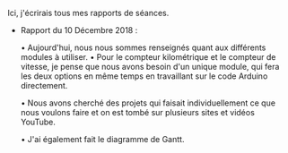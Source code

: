 Ici, j'écrirais tous mes rapports de séances.
    
- Rapport du 10 Décembre 2018 :

    • Aujourd'hui, nous nous sommes renseignés quant aux différents modules à utiliser.
    • Pour le compteur kilométrique et le compteur de vitesse, je pense que nous avons besoin d'un unique module, qui fera les deux options en même temps en travaillant sur le code Arduino directement.

    • Nous avons cherché des projets qui faisait individuellement ce que nous voulons faire et on est tombé sur plusieurs sites et vidéos YouTube.

    • J'ai également fait le diagramme de Gantt.

